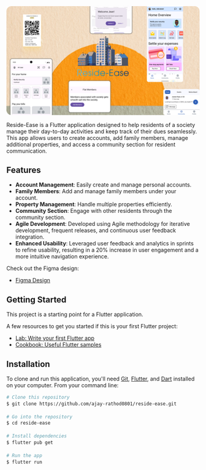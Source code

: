 ![App Screenshot](snapshots/Cover.png) 

Reside-Ease is a Flutter application designed to help residents of a society manage their day-to-day activities and keep track of their dues seamlessly. This app allows users to create accounts, add family members, manage additional properties, and access a community section for resident communication.

## Features

- **Account Management**: Easily create and manage personal accounts.
- **Family Members**: Add and manage family members under your account.
- **Property Management**: Handle multiple properties efficiently.
- **Community Section**: Engage with other residents through the community section.
- **Agile Development**: Developed using Agile methodology for iterative development, frequent releases, and continuous user feedback integration.
- **Enhanced Usability**: Leveraged user feedback and analytics in sprints to refine usability, resulting in a 20% increase in user engagement and a more intuitive navigation experience.

Check out the Figma design:
- [Figma Design](https://www.figma.com/proto/gmCsLOzeeJdidsstkh93Vx/Reside-Ease?page-id=232%3A6900&type=design&node-id=232-9643&viewport=598%2C495%2C0.1&t=dYnbmYxm0diqEpnF-1&scaling=scale-down&starting-point-node-id=232%3A9643)


## Getting Started

This project is a starting point for a Flutter application.

A few resources to get you started if this is your first Flutter project:

- [Lab: Write your first Flutter app](https://docs.flutter.dev/get-started/codelab)
- [Cookbook: Useful Flutter samples](https://docs.flutter.dev/cookbook)

## Installation

To clone and run this application, you'll need [Git](https://git-scm.com), [Flutter](https://flutter.dev), and [Dart](https://dart.dev) installed on your computer. From your command line:

```bash
# Clone this repository
$ git clone https://github.com/ajay-rathod0801/reside-ease.git

# Go into the repository
$ cd reside-ease

# Install dependencies
$ flutter pub get

# Run the app
$ flutter run
